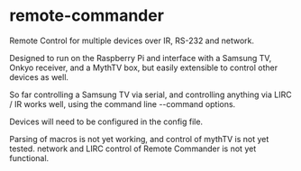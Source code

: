 remote-commander
================

Remote Control for multiple devices over IR, RS-232 and network.

Designed to run on the Raspberry Pi and interface with a Samsung TV, Onkyo receiver, and a MythTV box,
but easily extensible to control other devices as well.

So far controlling a Samsung TV via serial, and controlling anything via LIRC / IR works well, using
the command line --command options.

Devices will need to be configured in the config file.

Parsing of macros is not yet working, and control of mythTV is not yet tested. network and LIRC control
of Remote Commander is not yet functional.
